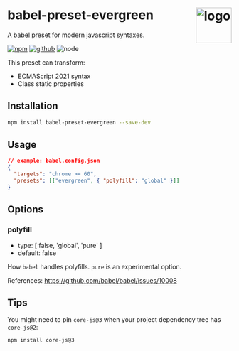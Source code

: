 # babel-preset-evergreen <img src="https://cdn.jsdelivr.net/gh/babel/logo/babel.png" alt="logo" height="80" align="right">

A [babel] preset for modern javascript syntaxes.

[![npm][npm-badge]][npm-url]
[![github][github-badge]][github-url]
![node][node-badge]

[babel]: https://github.com/babel/babel
[npm-url]: https://www.npmjs.com/package/babel-preset-evergreen
[npm-badge]: https://img.shields.io/npm/v/babel-preset-evergreen.svg?style=flat-square&logo=npm
[github-url]: https://github.com/best-shot/babel-preset-evergreen
[github-badge]: https://img.shields.io/npm/l/babel-preset-evergreen.svg?style=flat-square&colorB=blue&logo=github
[node-badge]: https://img.shields.io/node/v/babel-preset-evergreen.svg?style=flat-square&colorB=green&logo=node.js

This preset can transform:

- ECMAScript 2021 syntax
- Class static properties

## Installation

```bash
npm install babel-preset-evergreen --save-dev
```

## Usage

```json
// example: babel.config.json
{
  "targets": "chrome >= 60",
  "presets": [["evergreen", { "polyfill": "global" }]]
}
```

## Options

### polyfill

- type: [ false, 'global', 'pure' ]
- default: false

How `babel` handles polyfills. `pure` is an experimental option.

References: <https://github.com/babel/babel/issues/10008>

## Tips

You might need to pin `core-js@3` when your project dependency tree has `core-js@2`:

```sh
npm install core-js@3
```
